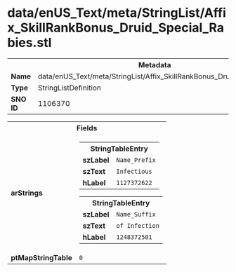 <h1>data/enUS_Text/meta/StringList/Affix_SkillRankBonus_Druid_Special_Rabies.stl</h1><table><tr><th colspan="100%">Metadata</th></tr><tr><td><b>Name</b></td><td>data/enUS_Text/meta/StringList/Affix_SkillRankBonus_Druid_Special_Rabies.stl</td></tr><tr><td><b>Type</b></td><td>StringListDefinition</td></tr><tr><td><b>SNO ID</b></td><td>1106370</td></tr></table>

<table><tr><th colspan="100%">Fields</th></tr><tr><td><b>arStrings</b></td><td><table><tr><th colspan="100%">StringTableEntry</th></tr><tr><td><b>szLabel</b></td><td><code>Name_Prefix</code></td></tr><tr><td><b>szText</b></td><td><code>Infectious</code></td></tr><tr><td><b>hLabel</b></td><td><code>1127372622</code></td></tr></table>


<table><tr><th colspan="100%">StringTableEntry</th></tr><tr><td><b>szLabel</b></td><td><code>Name_Suffix</code></td></tr><tr><td><b>szText</b></td><td><code>of Infection</code></td></tr><tr><td><b>hLabel</b></td><td><code>1248372501</code></td></tr></table>


</td></tr><tr><td><b>ptMapStringTable</b></td><td><code>0</code></td></tr></table>

